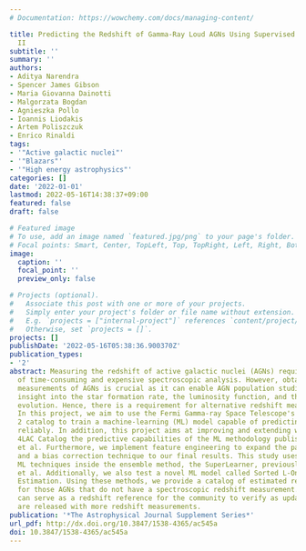 ```yaml
---
# Documentation: https://wowchemy.com/docs/managing-content/

title: Predicting the Redshift of Gamma-Ray Loud AGNs Using Supervised Machine Learning.
  II
subtitle: ''
summary: ''
authors:
- Aditya Narendra
- Spencer James Gibson
- Maria Giovanna Dainotti
- Malgorzata Bogdan
- Agnieszka Pollo
- Ioannis Liodakis
- Artem Poliszczuk
- Enrico Rinaldi
tags:
- '"Active galactic nuclei"'
- '"Blazars"'
- '"High energy astrophysics"'
categories: []
date: '2022-01-01'
lastmod: 2022-05-16T14:38:37+09:00
featured: false
draft: false

# Featured image
# To use, add an image named `featured.jpg/png` to your page's folder.
# Focal points: Smart, Center, TopLeft, Top, TopRight, Left, Right, BottomLeft, Bottom, BottomRight.
image:
  caption: ''
  focal_point: ''
  preview_only: false

# Projects (optional).
#   Associate this post with one or more of your projects.
#   Simply enter your project's folder or file name without extension.
#   E.g. `projects = ["internal-project"]` references `content/project/deep-learning/index.md`.
#   Otherwise, set `projects = []`.
projects: []
publishDate: '2022-05-16T05:38:36.900370Z'
publication_types:
- '2'
abstract: Measuring the redshift of active galactic nuclei (AGNs) requires the use
  of time-consuming and expensive spectroscopic analysis. However, obtaining redshift
  measurements of AGNs is crucial as it can enable AGN population studies, provide
  insight into the star formation rate, the luminosity function, and the density rate
  evolution. Hence, there is a requirement for alternative redshift measurement techniques.
  In this project, we aim to use the Fermi Gamma-ray Space Telescope's 4LAC Data Release
  2 catalog to train a machine-learning (ML) model capable of predicting the redshift
  reliably. In addition, this project aims at improving and extending with the new
  4LAC Catalog the predictive capabilities of the ML methodology published in Dainotti
  et al. Furthermore, we implement feature engineering to expand the parameter space
  and a bias correction technique to our final results. This study uses additional
  ML techniques inside the ensemble method, the SuperLearner, previously used in Dainotti
  et al. Additionally, we also test a novel ML model called Sorted L-One Penalized
  Estimation. Using these methods, we provide a catalog of estimated redshift values
  for those AGNs that do not have a spectroscopic redshift measurement. These estimates
  can serve as a redshift reference for the community to verify as updated Fermi catalogs
  are released with more redshift measurements.
publication: '*The Astrophysical Journal Supplement Series*'
url_pdf: http://dx.doi.org/10.3847/1538-4365/ac545a
doi: 10.3847/1538-4365/ac545a
---
```

